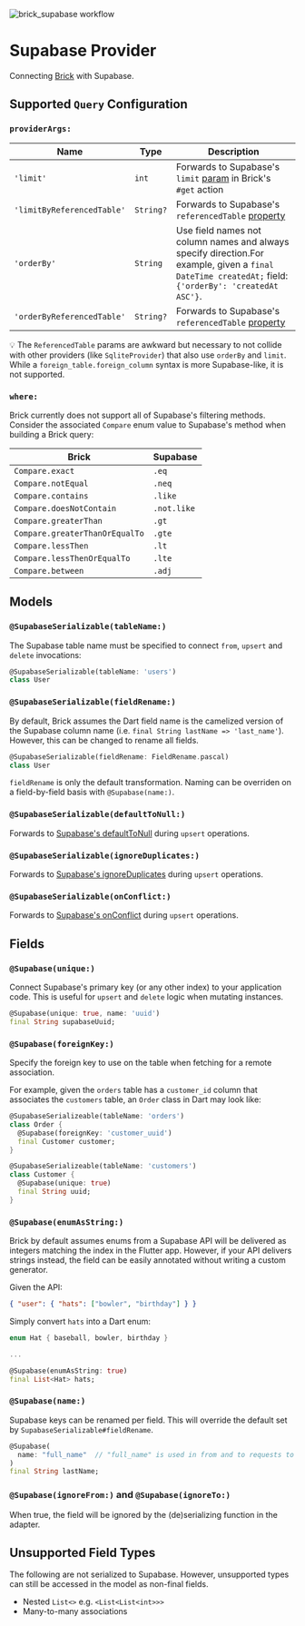![brick_supabase workflow](https://github.com/GetDutchie/brick/actions/workflows/brick_supabase.yaml/badge.svg)

# Supabase Provider

Connecting [Brick](https://github.com/GetDutchie/brick) with Supabase.

## Supported `Query` Configuration

### `providerArgs:`

| Name                       | Type      | Description                                                                                                                                           |
| -------------------------- | --------- | ----------------------------------------------------------------------------------------------------------------------------------------------------- |
| `'limit'`                  | `int`     | Forwards to Supabase's `limit` [param](https://supabase.com/docs/reference/dart/limit) in Brick's `#get` action                                       |
| `'limitByReferencedTable'` | `String?` | Forwards to Supabase's `referencedTable` [property](https://supabase.com/docs/reference/dart/limit)                                                   |
| `'orderBy'`                | `String`  | Use field names not column names and always specify direction.For example, given a `final DateTime createdAt;` field: `{'orderBy': 'createdAt ASC'}`. |
| `'orderByReferencedTable'` | `String?` | Forwards to Supabase's `referencedTable` [property](https://supabase.com/docs/reference/dart/order)                                                   |

:bulb: The `ReferencedTable` params are awkward but necessary to not collide with other providers (like `SqliteProvider`) that also use `orderBy` and `limit`. While a `foreign_table.foreign_column` syntax is more Supabase-like, it is not supported.

### `where:`

Brick currently does not support all of Supabase's filtering methods. Consider the associated `Compare` enum value to Supabase's method when building a Brick query:

| Brick                          | Supabase    |
| ------------------------------ | ----------- |
| `Compare.exact`                | `.eq`       |
| `Compare.notEqual`             | `.neq`      |
| `Compare.contains`             | `.like`     |
| `Compare.doesNotContain`       | `.not.like` |
| `Compare.greaterThan`          | `.gt`       |
| `Compare.greaterThanOrEqualTo` | `.gte`      |
| `Compare.lessThen`             | `.lt`       |
| `Compare.lessThenOrEqualTo`    | `.lte`      |
| `Compare.between`              | `.adj`      |

## Models

### `@SupabaseSerializable(tableName:)`

The Supabase table name must be specified to connect `from`, `upsert` and `delete` invocations:

```dart
@SupabaseSerializable(tableName: 'users')
class User
```

### `@SupabaseSerializable(fieldRename:)`

By default, Brick assumes the Dart field name is the camelized version of the Supabase column name (i.e. `final String lastName => 'last_name'`). However, this can be changed to rename all fields.

```dart
@SupabaseSerializable(fieldRename: FieldRename.pascal)
class User
```

`fieldRename` is only the default transformation. Naming can be overriden on a field-by-field basis with `@Supabase(name:)`.

### `@SupabaseSerializable(defaultToNull:)`

Forwards to [Supabase's defaultToNull](https://supabase.com/docs/reference/dart/upsert) during `upsert` operations.

### `@SupabaseSerializable(ignoreDuplicates:)`

Forwards to [Supabase's ignoreDuplicates](https://supabase.com/docs/reference/dart/upsert) during `upsert` operations.

### `@SupabaseSerializable(onConflict:)`

Forwards to [Supabase's onConflict](https://supabase.com/docs/reference/dart/upsert) during `upsert` operations.

## Fields

### `@Supabase(unique:)`

Connect Supabase's primary key (or any other index) to your application code. This is useful for `upsert` and `delete` logic when mutating instances.

```dart
@Supabase(unique: true, name: 'uuid')
final String supabaseUuid;
```

### `@Supabase(foreignKey:)`

Specify the foreign key to use on the table when fetching for a remote association.

For example, given the `orders` table has a `customer_id` column that associates
the `customers` table, an `Order` class in Dart may look like:

```dart
@SupabaseSerializeable(tableName: 'orders')
class Order {
  @Supabase(foreignKey: 'customer_uuid')
  final Customer customer;
}

@SupabaseSerializeable(tableName: 'customers')
class Customer {
  @Supabase(unique: true)
  final String uuid;
}
```

### `@Supabase(enumAsString:)`

Brick by default assumes enums from a Supabase API will be delivered as integers matching the index in the Flutter app. However, if your API delivers strings instead, the field can be easily annotated without writing a custom generator.

Given the API:

```json
{ "user": { "hats": ["bowler", "birthday"] } }
```

Simply convert `hats` into a Dart enum:

```dart
enum Hat { baseball, bowler, birthday }

...

@Supabase(enumAsString: true)
final List<Hat> hats;
```

### `@Supabase(name:)`

Supabase keys can be renamed per field. This will override the default set by `SupabaseSerializable#fieldRename`.

```dart
@Supabase(
  name: "full_name"  // "full_name" is used in from and to requests to Supabase instead of "last_name"
)
final String lastName;
```

### `@Supabase(ignoreFrom:)` and `@Supabase(ignoreTo:)`

When true, the field will be ignored by the (de)serializing function in the adapter.

## Unsupported Field Types

The following are not serialized to Supabase. However, unsupported types can still be accessed in the model as non-final fields.

- Nested `List<>` e.g. `<List<List<int>>>`
- Many-to-many associations
